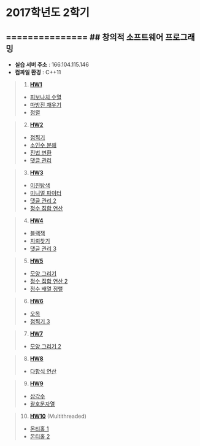 # 2017학년도 2학기
===============
	## 창의적 소프트웨어 프로그래밍
--------------------------

+	**실습 서버 주소**	:	166.104.115.146
+	**컴파일 환경**	:	C++11

> 1. **[HW1](https://hconnect.hanyang.ac.kr/2017_ITE1015/ite1015_2017030473/tree/master/HW1)**
> 	+ [피보나치 수열](https://hconnect.hanyang.ac.kr/2017_ITE1015/ite1015_2017030473/blob/master/HW1/Fibonacci.cc)
> 	+ [마방진 채우기](https://hconnect.hanyang.ac.kr/2017_ITE1015/ite1015_2017030473/blob/master/HW1/magic_square.cc)
> 	+ [정렬](https://hconnect.hanyang.ac.kr/2017_ITE1015/ite1015_2017030473/blob/master/HW1/sort_int.cc)

> 2. **[HW2](https://hconnect.hanyang.ac.kr/2017_ITE1015/ite1015_2017030473/tree/master/HW2)**
> 	+ [점찍기](https://hconnect.hanyang.ac.kr/2017_ITE1015/ite1015_2017030473/blob/master/HW2/draw_points.cc)
> 	+ [소인수 분해](https://hconnect.hanyang.ac.kr/2017_ITE1015/ite1015_2017030473/blob/master/HW2/prime_factorization.cc)
> 	+ [진법 변환](https://hconnect.hanyang.ac.kr/2017_ITE1015/ite1015_2017030473/blob/master/HW2/radix_notation.cc)
> 	+ [댓글 관리](https://hconnect.hanyang.ac.kr/2017_ITE1015/ite1015_2017030473/blob/master/HW2/reply_admin.cc)

> 3. **[HW3](https://hconnect.hanyang.ac.kr/2017_ITE1015/ite1015_2017030473/tree/master/HW3)**
> 	+ [이진탐색](https://hconnect.hanyang.ac.kr/2017_ITE1015/ite1015_2017030473/blob/master/HW3/binary_search)
> 	+ [미니멀 파이터](https://hconnect.hanyang.ac.kr/2017_ITE1015/ite1015_2017030473/blob/master/HW3/minimal_fighter)
> 	+ [댓글 관리 2](https://hconnect.hanyang.ac.kr/2017_ITE1015/ite1015_2017030473/blob/master/HW3/reply_admin)
> 	+ [정수 집합 연산](https://hconnect.hanyang.ac.kr/2017_ITE1015/ite1015_2017030473/blob/master/HW3/simple_int_set)

> 4. **[HW4](https://hconnect.hanyang.ac.kr/2017_ITE1015/ite1015_2017030473/tree/master/HW4)**
> 	+ [블랙잭](https://hconnect.hanyang.ac.kr/2017_ITE1015/ite1015_2017030473/blob/master/HW4/BlackJack)
> 	+ [지뢰찾기](https://hconnect.hanyang.ac.kr/2017_ITE1015/ite1015_2017030473/blob/master/HW4/MineSweeper)
> 	+ [댓글 관리 3](https://hconnect.hanyang.ac.kr/2017_ITE1015/ite1015_2017030473/blob/master/HW4/reply_admin)

> 5. **[HW5](https://hconnect.hanyang.ac.kr/2017_ITE1015/ite1015_2017030473/tree/master/HW5)**
> 	+ [모양 그리기](https://hconnect.hanyang.ac.kr/2017_ITE1015/ite1015_2017030473/blob/master/HW5/draw_shape)
> 	+ [정수 집합 연산 2](https://hconnect.hanyang.ac.kr/2017_ITE1015/ite1015_2017030473/blob/master/HW5/simple_int_set)
> 	+ [정수 배열 정렬](https://hconnect.hanyang.ac.kr/2017_ITE1015/ite1015_2017030473/blob/master/HW5/sorted_array)

> 6. **[HW6](https://hconnect.hanyang.ac.kr/2017_ITE1015/ite1015_2017030473/tree/master/HW6)**
> 	+ [오목](https://hconnect.hanyang.ac.kr/2017_ITE1015/ite1015_2017030473/blob/master/HW6/omok)
> 	+ [점찍기 3](https://hconnect.hanyang.ac.kr/2017_ITE1015/ite1015_2017030473/blob/master/HW6/point2d)

> 7. **[HW7](https://hconnect.hanyang.ac.kr/2017_ITE1015/ite1015_2017030473/tree/master/HW7)**
> 	+ [모양 그리기 2](https://hconnect.hanyang.ac.kr/2017_ITE1015/ite1015_2017030473/blob/master/HW7/draw_shape2)

> 8. **[HW8](https://hconnect.hanyang.ac.kr/2017_ITE1015/ite1015_2017030473/tree/master/HW8)**
> 	+ [다항식 연산](https://hconnect.hanyang.ac.kr/2017_ITE1015/ite1015_2017030473/blob/master/HW8/poly_diff.cc)

> 9. **[HW9](https://hconnect.hanyang.ac.kr/2017_ITE1015/ite1015_2017030473/tree/master/HW9)**
> 	+ [삼각수](https://hconnect.hanyang.ac.kr/2017_ITE1015/ite1015_2017030473/blob/master/HW9/triangle_number.cc)
> 	+ [괄호문자열](https://hconnect.hanyang.ac.kr/2017_ITE1015/ite1015_2017030473/blob/master/HW9/valid_abs.cc)

> 10. **[HW10](https://hconnect.hanyang.ac.kr/2017_ITE1015/ite1015_2017030473/tree/master/HW10)** (Multithreaded)
> 	+ [몬티홀 1](https://hconnect.hanyang.ac.kr/2017_ITE1015/ite1015_2017030473/blob/master/HW10/monti01.cc)
> 	+ [몬티홀 2](https://hconnect.hanyang.ac.kr/2017_ITE1015/ite1015_2017030473/blob/master/HW10/monti02.cc)